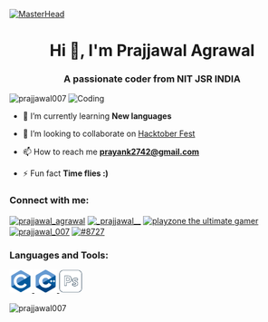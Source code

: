 [![MasterHead](https://media2.giphy.com/headers/dhunten/0DvIY8fAjBSg.gif)](https://prajjawal007.io)
<h1 align="center">Hi 👋, I'm Prajjawal Agrawal</h1>
<h3 align="center">A passionate coder from NIT JSR INDIA</h3>
<img align="right" alt="Coding" width="400" src="https://www.lambdatest.com/resources/images/news24.gif">

<p align="left"> <img src="https://komarev.com/ghpvc/?username=prajjawal007&label=Profile%20views&color=0e75b6&style=flat" alt="prajjawal007" /> </p>


- 🌱 I’m currently learning **New languages**

- 👯 I’m looking to collaborate on [Hacktober Fest](https://hacktoberfest.com/)

- 📫 How to reach me **prayank2742@gmail.com**

- ⚡ Fun fact **Time flies :)**

<h3 align="left">Connect with me:</h3>
<p align="left">
<a href="https://linkedin.com/in/prajjawal_agrawal" target="blank"><img align="center" src="https://raw.githubusercontent.com/rahuldkjain/github-profile-readme-generator/master/src/images/icons/Social/linked-in-alt.svg" alt="prajjawal_agrawal" height="30" width="40" /></a>
<a href="https://instagram.com/_prajjawal__" target="blank"><img align="center" src="https://raw.githubusercontent.com/rahuldkjain/github-profile-readme-generator/master/src/images/icons/Social/instagram.svg" alt="_prajjawal__" height="30" width="40" /></a>
<a href="https://www.youtube.com/c/playzone the ultimate gamer" target="blank"><img align="center" src="https://raw.githubusercontent.com/rahuldkjain/github-profile-readme-generator/master/src/images/icons/Social/youtube.svg" alt="playzone the ultimate gamer" height="30" width="40" /></a>
<a href="https://www.hackerrank.com/prajjawal_007" target="blank"><img align="center" src="https://raw.githubusercontent.com/rahuldkjain/github-profile-readme-generator/master/src/images/icons/Social/hackerrank.svg" alt="prajjawal_007" height="30" width="40" /></a>
<a href="https://discord.gg/#8727" target="blank"><img align="center" src="https://raw.githubusercontent.com/rahuldkjain/github-profile-readme-generator/master/src/images/icons/Social/discord.svg" alt="#8727" height="30" width="40" /></a>
</p>

<h3 align="left">Languages and Tools:</h3>
<p align="left"> <a href="https://www.cprogramming.com/" target="_blank" rel="noreferrer"> <img src="https://raw.githubusercontent.com/devicons/devicon/master/icons/c/c-original.svg" alt="c" width="40" height="40"/> </a> <a href="https://www.w3schools.com/cpp/" target="_blank" rel="noreferrer"> <img src="https://raw.githubusercontent.com/devicons/devicon/master/icons/cplusplus/cplusplus-original.svg" alt="cplusplus" width="40" height="40"/> </a> <a href="https://www.photoshop.com/en" target="_blank" rel="noreferrer"> <img src="https://raw.githubusercontent.com/devicons/devicon/master/icons/photoshop/photoshop-line.svg" alt="photoshop" width="40" height="40"/> </a> </p>

<p><img align="center" src="https://github-readme-stats.vercel.app/api/top-langs?username=prajjawal007&show_icons=true&locale=en&layout=compact" alt="prajjawal007" /></p>

